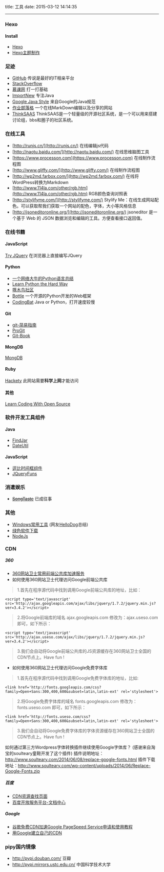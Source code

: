 title: 工具
date: 2015-03-12 14:14:35

---

### Hexo

#### Install
* [Hexo](http://hexo.io)
* [Hexo主题制作](http://my.oschina.net/youxiachai/blog/121659)

### 足迹
* [GitHub](https://github.com/)	传说是最好的IT相亲平台
* [StackOverflow](https://stackoverflow.com)
* [慕课网](http://www.imooc.com/)	打一打基础
* [ImportNew](http://www.importnew.com/) 专注Java
* [Google Java Style](http://google.github.io/styleguide/javaguide.html) 来自Google的Java规范
* [作业部落格](https://www.zybuluo.com/mdeditor) 一个在线MarkDown编辑以及分享的网站
* [ThinkSAAS](http://www.thinksaas.cn/) ThinkSAAS是一个轻量级的开源社区系统，是一个可以用来搭建讨论组，bbs和圈子的社区系统。

### 在线工具
* [http://runjs.cn/](http://runjs.cn/) 在线编辑js代码
* [http://naotu.baidu.com/](http://naotu.baidu.com/) 在线思维脑图工具
* [https://www.processon.com](https://www.processon.com) 在线制作流程图
* [http://www.gliffy.com/](http://www.gliffy.com/) 在线制作流程图
* [http://wp2md.farbox.com/](http://wp2md.farbox.com/) 在线将WordPress转换为Markdown
* [http://www.114la.com/other/rgb.htm](http://www.114la.com/other/rgb.htm) RGB颜色查询对照表
* [http://stylifyme.com/](http://stylifyme.com/) Stylify Me：在线生成网站配色。可以获取帮我们获取一个网站的配色，字体，大小等风格信息
* [http://jsoneditoronline.org/](http://jsoneditoronline.org/) jsoneditor 是一个基于 Web 的 JSON 数据浏览和编辑的工具。方便查看接口返回值。

### 在线书籍

#### JavaScript
[Try JQuery](http://try.jquery.com/) 在浏览器上直接编写JQuery

#### Python
* [一个网络大牛的Python语言总结](http://www.crifan.com/files/doc/docbook/python_summary/release/html/python_summary.html#run_py_in_cmd)
* [Learn Python the Hard Way](http://learnpythonthehardway.org/)
* [啄木鸟社区](http://wiki.woodpecker.org.cn/moin/)
* [Bottle](http://bottlepy.org/docs/dev/index.html) 一个开源的Python开发的Web框架
* [CodingBat](http://codingbat.com/) Java or Python，打开速度较慢

#### Git
* [git-简易指南](http://www.bootcss.com/p/git-guide/)
* [ProGit](http://git.oschina.net/progit/index.html)
* [Git-Book](http://git-scm.com/book/zh/v1)

#### MongDB
[MongDB](https://www.mongodb.org/)

#### Ruby
[Hackety](http://hackety.com/)  此网站需要**科学上网**才能访问

#### 其他
[Learn Coding With Open Source](http://teamhost.gitbooks.io/learn-coding-with-open-source/content/zh/index.html)

### 软件开发工具组件

#### Java
* [FindJar](https://github.com/baininghan/findJar)
* [DateUtil](https://github.com/baininghan/javaUtils)

#### JavaScript
* [逗比时间框组件](http://chabudai.org/blog/?p=59)
* [JQueryFuns](http://www.jqueryfuns.com/texiao)

### 消遣娱乐
* <del>[SongTaste](http://www.songtaste.com/)</del> 已成往事

### 其他
* [Windows常用工具](http://wsgzao.github.io/post/windows/) (网友[HelloDog](http://wsgzao.github.io/about/)总结)
* [绿色软件下载](http://www.portablesoft.org/)
* [NodeJs](http://nodejs.org/dist/v0.10.36/node-v0.10.36.tar.gz)

### CDN
##### 360
* [360网站卫士常用前端公共库加速服务](http://libs.useso.com/js.php)
* 如何使用360网站卫士代理访问Google前端公共库

> 1.首先在程序源代码中找到调用Google前端公共库的地址，比如：

    <script type='text/javascript' src='http://ajax.googleapis.com/ajax/libs/jquery/1.7.2/jquery.min.js?ver=3.4.2'></script>

> 2.将Google前端库的域名 ajax.googleapis.com 修改为：ajax.useso.com 即可，如下所示：

    <script type='text/javascript' src='http://ajax.useso.com/ajax/libs/jquery/1.7.2/jquery.min.js?ver=3.4.2'></script>

> 3.我们会自动将Google前端公共库的JS资源缓存在360网站卫士全国的CDN节点上。Have fun !

* 如何使用360网站卫士代理访问Google免费字体库

> 1.首先在程序源代码中找到调用Google免费字体库的地址，比如:

    <link href='http://fonts.googleapis.com/css?family=Open+Sans:300,400,600&subset=latin,latin-ext' rel='stylesheet'>

> 2.将Google免费字体库的域名 fonts.googleapis.com 修改为：fonts.useso.com 即可，如下所示：

    <link href='http://fonts.useso.com/css?family=Open+Sans:300,400,600&subset=latin,latin-ext' rel='stylesheet'>

> 3.我们会自动将Google免费字体库的字体资源缓存在360网站卫士全国的CDN节点上。Have fun ! 

如何通过第三方Wordpress字体转换插件继续使用Google字体库？
(感谢来自淘宝的soulteary童鞋开发了这个插件)
插件说明地址：<http://www.soulteary.com/2014/06/08/replace-google-fonts.html>
插件下载地址：<http://www.soulteary.com/wp-content/uploads/2014/06/Replace-Google-Fonts.zip>

##### 百度
* [CDN资源查找页面](http://developer.baidu.com/wiki/index.php?title=docs/cplat/libs)
* [百度开放服务平台-文档中心](http://developer.baidu.com/wiki/index.php?title=docs)

##### Google
* [谷歌免费CDN加速Google PageSpeed Service申请和使用教程](http://www.freehao123.com/google-pagespeed-service/)
* [用Google建立自己的CDN](http://blog.b3inside.com/essay/build-your-cdn-with-google-app-engine/)

### pipy国内镜像
* http://pypi.douban.com/  豆瓣
* http://pypi.mirrors.ustc.edu.cn/  中国科学技术大学

<div class="ds-thread" data-thread-key="/tools"
     data-title="tools-iissnan" data-url="http://notes.iissnan.com/tools/">
</div>